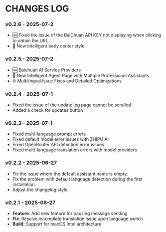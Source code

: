 # CHANGES LOG

### v0.2.6 - 2025-07-2

- 🆕 Fixed the issue of the BaiChuan API KEY not displaying when clicking to obtain the URL
- 📢 New intelligent body center style

### v0.2.5 - 2025-07-2

- 🆕 Baichuan AI Service Providers
- 📢 New Intelligent Agent Page with Multiple Professional Assistants
- 🌐 Multilingual Issue Fixes and Detailed Optimizations

### v0.2.4 - 2025-07-1

- Fixed the issue of the update log page cannot be scrolled
- Added a check for updates button

### v0.2.3 - 2025-07-1

- Fixed multi-language prompt errors
- Fixed default model error issues with ZHIPU AI
- Fixed OpenRouter API detection error issues
- Fixed multi-language translation errors with model providers

### v0.2.2 - 2025-06-27

- Fix the issue where the default assistant name is empty.
- Fix the problem with default language detection during the first installation.
- Adjust the changelog style.

### v0.2.1 - 2025-06-27

- **Feature**: Add new feature for pausing message sending
- **Fix**: Resolve incomplete translation issue upon language switch
- **Build**: Support for macOS Intel architecture
